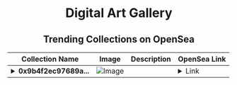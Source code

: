 <div align="center">

# Digital Art Gallery

## Trending Collections on OpenSea

| Collection Name                       | Image                                                                                     | Description                       | OpenSea Link                                                                                          |
|---------------------------------------|-------------------------------------------------------------------------------------------|-----------------------------------|--------------------------------------------------------------------------------------------------------|
| **<details><summary>0x9b4f2ec97689a...</summary>0x9b4f2ec97689a70c388ee94b8fe98b10682607f7</details>** | ![Image](https://i2.seadn.io/optimism/0xaa5a57aea0360a3ef97ca3dbd730dfef1fef5765/0553b06cfcbe6ba9b1e38bdc613fda/0e0553b06cfcbe6ba9b1e38bdc613fda.jpeg?w=200&auto=format) |  | <details><summary>Link</summary>[0x9b4f2ec97689a70c388ee94b8fe98b10682607f7](https://opensea.io/collection/0x9b4f2ec97689a70c388ee94b8fe98b10682607f7)</details> |

</div>